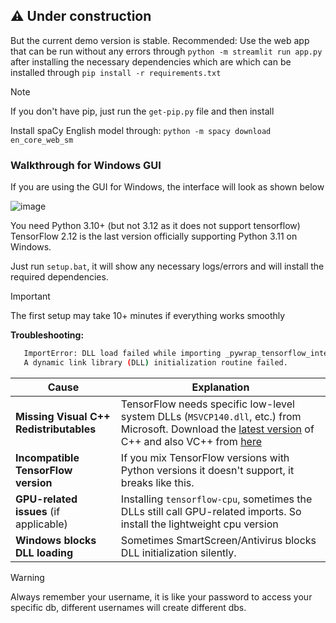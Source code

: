 ⚠ Under construction
---

But the current demo version is stable.
Recommended: Use the web app that can be run without any errors through `python -m streamlit run app.py` after installing the necessary dependencies which are which can be installed through `pip install -r requirements.txt`

> [!NOTE]
> If you don't have pip, just run the `get-pip.py` file and then install

Install spaCy English model through: `python -m spacy download en_core_web_sm`

### Walkthrough for Windows GUI
If you are using the GUI for Windows, the interface will look as shown below

![image](https://github.com/user-attachments/assets/7b219caf-17bf-480f-aa34-ea930c6f6f22)

You need Python 3.10+ (but not 3.12 as it does not support tensorflow)
TensorFlow 2.12 is the last version officially supporting Python 3.11 on Windows.

Just run `setup.bat`, it will show any necessary logs/errors and will install the required dependencies.
> [!IMPORTANT]
> The first setup may take 10+ minutes if everything works smoothly

**Troubleshooting:**
```bash
   ImportError: DLL load failed while importing _pywrap_tensorflow_internal:
   A dynamic link library (DLL) initialization routine failed.
```

| Cause                                      | Explanation                                                                                     |
|-------------------------------------------|-------------------------------------------------------------------------------------------------|
| **Missing Visual C++ Redistributables** | TensorFlow needs specific low-level system DLLs (`MSVCP140.dll`, etc.) from Microsoft. Download the [latest version](https://learn.microsoft.com/en-us/cpp/windows/latest-supported-vc-redist) of C++ and also VC++ from [here](https://aka.ms/vs/17/release/vc_redist.x64.exe)       |
| **Incompatible TensorFlow version**     | If you mix TensorFlow versions with Python versions it doesn't support, it breaks like this.    |
| **GPU-related issues** (if applicable)  | Installing `tensorflow-cpu`, sometimes the DLLs still call GPU-related imports. So install the lightweight cpu version  |
| **Windows blocks DLL loading**          | Sometimes SmartScreen/Antivirus blocks DLL initialization silently.                             |

> [!WARNING]
> Always remember your username, it is like your password to access your specific db, different usernames will create different dbs.
